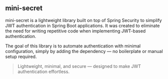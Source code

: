 ## mini-secret

mini-secret is a lightweight library built on top of Spring Security to simplify JWT authentication in Spring Boot applications.
It was created to eliminate the need for writing repetitive code when implementing JWT-based authentication.

The goal of this library is to automate authentication with minimal configuration,
simply by adding the dependency — no boilerplate or manual setup required.

> Lightweight, minimal, and secure — designed to make JWT authentication effortless.
